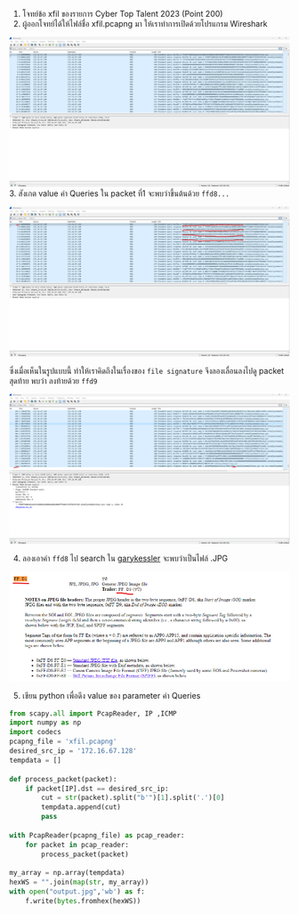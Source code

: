 1. โจทย์ข้อ xfil ของรายการ Cyber Top Talent 2023 (Point 200) 
2. ผู้ออกโจทย์ได้ให้ไฟล์ชื่อ xfil.pcapng มา ให้เราทำการเปิดด้วยโปรแกรม Wireshark

![img1](1.png?raw=true)
3. สังเกต value ค่า Queries ใน packet ที่1 จะพบว่าขึ้นต้นด้วย `ffd8...`

![img1](2.png?raw=true)

ซึ่งเมื่อเห็นในรูปแบบนี้ ทำให้เราคิดถึงในเรื่องของ `file signature` จึงลองเลื่อนลงไปดู packet สุดท้าย พบว่า ลงท้ายด้วย `ffd9` 

![img1](3.png?raw=true)

4. ลองเอาค่า `ffd8` ไป search ใน [garykessler](https://www.garykessler.net/library/file_sigs.html) จะพบว่าเป็นไฟล์ .JPG

![img1](4.png?raw=true)

5. เขียน python เพื่อดึง value ของ parameter ค่า Queries

```python
from scapy.all import PcapReader, IP ,ICMP
import numpy as np
import codecs
pcapng_file = 'xfil.pcapng'
desired_src_ip = '172.16.67.128'
tempdata = []

def process_packet(packet):
    if packet[IP].dst == desired_src_ip:
        cut = str(packet).split("b'")[1].split('.')[0]
        tempdata.append(cut)
        pass
        
with PcapReader(pcapng_file) as pcap_reader:
    for packet in pcap_reader:
        process_packet(packet)

my_array = np.array(tempdata)
hexWS = "".join(map(str, my_array))
with open("output.jpg",'wb') as f:
    f.write(bytes.fromhex(hexWS))
```
